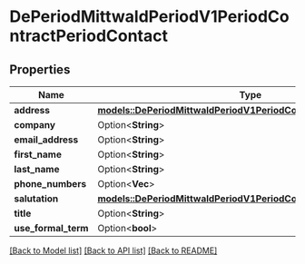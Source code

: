 # DePeriodMittwaldPeriodV1PeriodContractPeriodContact

## Properties

Name | Type | Description | Notes
------------ | ------------- | ------------- | -------------
**address** | [**models::DePeriodMittwaldPeriodV1PeriodCommonsPeriodAddress**](de.mittwald.v1.commons.Address.md) |  | 
**company** | Option<**String**> |  | [optional]
**email_address** | Option<**String**> |  | [optional]
**first_name** | Option<**String**> |  | [optional]
**last_name** | Option<**String**> |  | [optional]
**phone_numbers** | Option<**Vec<String>**> |  | [optional]
**salutation** | [**models::DePeriodMittwaldPeriodV1PeriodCommonsPeriodSalutation**](de.mittwald.v1.commons.Salutation.md) |  | 
**title** | Option<**String**> |  | [optional]
**use_formal_term** | Option<**bool**> |  | [optional]

[[Back to Model list]](../README.md#documentation-for-models) [[Back to API list]](../README.md#documentation-for-api-endpoints) [[Back to README]](../README.md)


